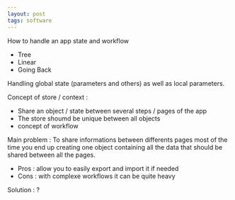 ```yaml
---
layout: post
tags: software
---
```


How to handle an app state and workflow
- Tree
- Linear
- Going Back

Handling global state (parameters and others) as well as local parameters.

Concept of store / context :
- Share an object / state between several steps / pages of the app
- The store shoumd be unique between all objects
- concept of workflow

Main problem :
To share informations between differents pages most of the time you end up creating one object containing all the data that should be shared between all the pages.
- Pros : allow you to easily export and import it if needed
- Cons : with complexe workflows it can be quite heavy

Solution : ?